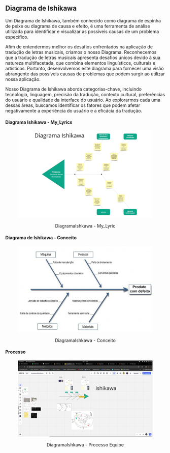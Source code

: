 ## Diagrama de Ishikawa
Um Diagrama de Ishikawa, também conhecido como diagrama de espinha de peixe ou diagrama de causa e efeito, é uma ferramenta de análise utilizada para identificar e visualizar as possíveis causas de um problema específico.

Afim de entendermos melhor os desafios enfrentados na aplicação de tradução de letras musicais, criamos o nosso Diagrama. Reconhecemos que a tradução de letras musicais apresenta desafios únicos devido à sua natureza multifacetada, que combina elementos linguísticos, culturais e artísticos. Portanto, desenvolvemos este diagrama para fornecer uma visão abrangente das possíveis causas de problemas que podem surgir ao utilizar nossa aplicação.

Nosso Diagrama de Ishikawa aborda categorias-chave, incluindo tecnologia, linguagem, precisão da tradução, contexto cultural, preferências do usuário e qualidade da interface do usuário. Ao explorarmos cada uma dessas áreas, buscamos identificar os fatores que podem afetar negativamente a experiência do usuário e a eficácia da tradução.

<!-- tabs:start -->

#### **Diagrama Ishikawa - My_Lyrics**

<figure align="center">

  ![brainstorm](../assets/DiagramaIshkawa.png)
  <figcaption>DiagramaIshkawa - My_Lyric</figcaption>
</figure>

#### **Diagrama de Ishikawa - Conceito**

<figure align="center">

  ![brainstorm](../assets/DiagramaIshkawaModelo.png)
  <figcaption>DiagramaIshkawa - Conceito</figcaption>
</figure>

#### **Processo**

<figure align="center">

  ![brainstorm](../assets/DiagramaIshkawadev.png)
  <figcaption>DiagramaIshkawa - Processo Equipe</figcaption>
</figure>

<!-- tabs:end -->